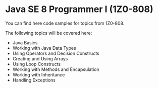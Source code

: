 # Java SE 8 Programmer I (1Z0-808)

You can find here code samples for topics from 1Z0-808.

The following topics will be covered here:

+ Java Basics
+ Working with Java Data Types
+ Using Operators and Decision Constructs
+ Creating and Using Arrays
+ Using Loop Constructs
+ Working with Methods and Encapsulation
+ Working with Inheritance
+ Handling Exceptions
